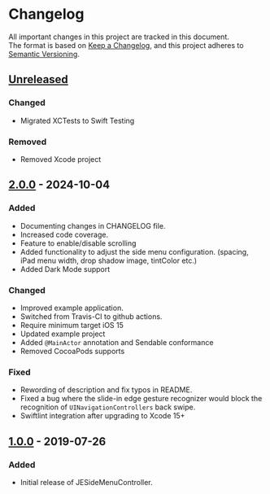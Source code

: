 # Changelog

All important changes in this project are tracked in this document.  
The format is based on [Keep a Changelog](https://keepachangelog.com/en/1.0.0), and this project adheres to [Semantic Versioning](https://semver.org/spec/v2.0.0.html).

## [Unreleased]

### Changed

- Migrated XCTests to Swift Testing

### Removed

- Removed Xcode project

## [2.0.0] - 2024-10-04

### Added

- Documenting changes in CHANGELOG file.
- Increased code coverage.
- Feature to enable/disable scrolling
- Added functionality to adjust the side menu configuration. (spacing, iPad menu width, drop shadow image, tintColor etc.)
- Added Dark Mode support

### Changed

- Improved example application.
- Switched from Travis-CI to github actions.
- Require minimum target iOS 15
- Updated example project
- Added `@MainActor` annotation and Sendable conformance
- Removed CocoaPods supports

### Fixed

- Rewording of description and fix typos in README.
- Fixed a bug where the slide-in edge gesture recognizer would block the recognition of `UINavigationControllers` back swipe.
- Swiftlint integration after upgrading to Xcode 15+

## [1.0.0] - 2019-07-26

### Added

- Initial release of JESideMenuController.

[Unreleased]: https://github.com/jaeilers/JESideMenuController/compare/2.0.0...HEAD
[2.0.0]: https://github.com/jaeilers/JESideMenuController/releases/tag/2.0.0
[1.0.0]: https://github.com/jaeilers/JESideMenuController/releases/tag/1.0.0
